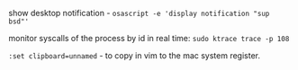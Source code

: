 show desktop notification - `osascript -e 'display notification "sup bsd"'`


monitor syscalls of the process by id in real time:
`sudo ktrace trace -p 108`

`:set clipboard=unnamed` - to copy in vim to the mac system register.
